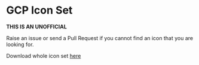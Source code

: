 GCP Icon Set
=============

__THIS IS AN UNOFFICIAL__

Raise an issue or send a Pull Request if you cannot find an icon that you are looking for.

Download whole icon set [here](https://github.com/kuma-san/gcp-icon-set/archive/1.1.zip)

